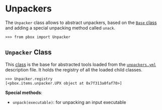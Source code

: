 # Unpackers

The `Unpacker` class allows to abstract unpackers, based on the [`Base` class](items.html#base-class) and adding a special unpacking method called `unack`.

```session
>>> from pbox import Unpacker
```

## `Unpacker` Class

This [class](https://github.com/dhondta/docker-packing-box/blob/main/files/lib/pbox/items/unpacker.py#L12) is the base for abstracted tools loaded from the [`unpackers.yml`](https://github.com/dhondta/docker-packing-box/tree/main/unpackers.yml) description file. It holds the registry of all the loaded child classes.

```session
>>> Unpacker.registry
[<pbox.items.unpacker.UPX object at 0x7f313a0faf70>]
```

**Special methods**:

- `unpack(executable)`: for unpacking an input executable

